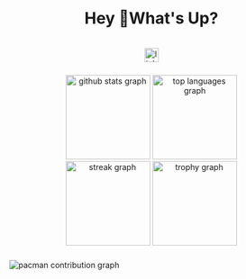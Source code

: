 <h1 align="center">Hey 👋What's Up?</h1>

<br>

<div align="center">
  <a href="https://www.linkedin.com/in/confidence-affang-22603b2b2/" target="_blank">
    <img src="https://img.shields.io/static/v1?message=LinkedIn&logo=linkedin&label=&color=0077B5&logoColor=white&labelColor=&style=for-the-badge" height="25" alt="linkedin logo"  />
  </a>

</div>

###

<div align="center">
  <img src="https://github-readme-stats.vercel.app/api?username=confidenceaffang&show_icons=true&theme=dracula&include_all_commits=true&count_private=true" height="150" alt="github stats graph"  />
  
  <img src="https://github-readme-stats.vercel.app/api/top-langs/?username=confidenceaffang&layout=compact&langs_count=8&theme=dracula" height="150" alt="top languages graph"  />
</div>
<div align="center">
  <img src="https://streak-stats.demolab.com?user=confidenceaffang&locale=en&mode=daily&theme=dracula&hide_border=false&border_radius=5" height="150" alt="streak graph"  />
  
  <img src="https://github-profile-trophy.vercel.app?username=confidenceaffang&theme=dracula&column=-1&row=1&margin-w=8&margin-h=8&no-bg=false&no-frame=false" height="150" alt="trophy graph"  />
</div>

###

<picture>
  <source media="(prefers-color-scheme: dark)" srcset="https://raw.githubusercontent.com/confidenceaffang/confidenceaffang/output/pacman-contribution-graph-dark.svg">
  <source media="(prefers-color-scheme: light)" srcset="https://raw.githubusercontent.com/confidenceaffang/confidenceaffang/output/pacman-contribution-graph.svg">
  <img alt="pacman contribution graph" src="https://raw.githubusercontent.com/confidenceaffang/confidenceaffang/output/pacman-contribution-graph.svg">
</picture>

